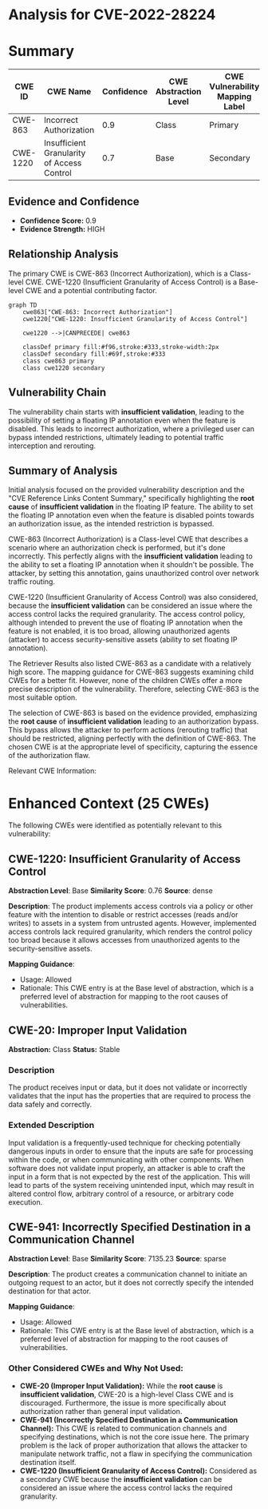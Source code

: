 # Analysis for CVE-2022-28224

# Summary
| CWE ID | CWE Name | Confidence | CWE Abstraction Level | CWE Vulnerability Mapping Label | CWE-Vulnerability Mapping Notes |
|---|---|---|---|---|---|
| CWE-863 | Incorrect Authorization | 0.9 | Class | Primary | Allowed-with-Review |
| CWE-1220 | Insufficient Granularity of Access Control | 0.7 | Base | Secondary | Allowed |

## Evidence and Confidence

*   **Confidence Score:** 0.9
*   **Evidence Strength:** HIGH

## Relationship Analysis
The primary CWE is CWE-863 (Incorrect Authorization), which is a Class-level CWE. CWE-1220 (Insufficient Granularity of Access Control) is a Base-level CWE and a potential contributing factor.

```mermaid
graph TD
    cwe863["CWE-863: Incorrect Authorization"]
    cwe1220["CWE-1220: Insufficient Granularity of Access Control"]

    cwe1220 -->|CANPRECEDE| cwe863

    classDef primary fill:#f96,stroke:#333,stroke-width:2px
    classDef secondary fill:#69f,stroke:#333
    class cwe863 primary
    class cwe1220 secondary
```

## Vulnerability Chain
The vulnerability chain starts with **insufficient validation**, leading to the possibility of setting a floating IP annotation even when the feature is disabled. This leads to incorrect authorization, where a privileged user can bypass intended restrictions, ultimately leading to potential traffic interception and rerouting.

## Summary of Analysis
Initial analysis focused on the provided vulnerability description and the "CVE Reference Links Content Summary," specifically highlighting the **root cause** of **insufficient validation** in the floating IP feature. The ability to set the floating IP annotation even when the feature is disabled points towards an authorization issue, as the intended restriction is bypassed.

CWE-863 (Incorrect Authorization) is a Class-level CWE that describes a scenario where an authorization check is performed, but it's done incorrectly. This perfectly aligns with the **insufficient validation** leading to the ability to set a floating IP annotation when it shouldn't be possible. The attacker, by setting this annotation, gains unauthorized control over network traffic routing.

CWE-1220 (Insufficient Granularity of Access Control) was also considered, because the **insufficient validation** can be considered an issue where the access control lacks the required granularity. The access control policy, although intended to prevent the use of floating IP annotation when the feature is not enabled, it is too broad, allowing unauthorized agents (attacker) to access security-sensitive assets (ability to set floating IP annotation).

The Retriever Results also listed CWE-863 as a candidate with a relatively high score. The mapping guidance for CWE-863 suggests examining child CWEs for a better fit. However, none of the children CWEs offer a more precise description of the vulnerability. Therefore, selecting CWE-863 is the most suitable option.

The selection of CWE-863 is based on the evidence provided, emphasizing the **root cause** of **insufficient validation** leading to an authorization bypass. This bypass allows the attacker to perform actions (rerouting traffic) that should be restricted, aligning perfectly with the definition of CWE-863. The chosen CWE is at the appropriate level of specificity, capturing the essence of the authorization flaw.

Relevant CWE Information:

# Enhanced Context (25 CWEs)
The following CWEs were identified as potentially relevant to this vulnerability:

## CWE-1220: Insufficient Granularity of Access Control
**Abstraction Level**: Base
**Similarity Score**: 0.76
**Source**: dense

**Description**:
The product implements access controls via a policy or other feature with the intention to disable or restrict accesses (reads and/or writes) to assets in a system from untrusted agents. However, implemented access controls lack required granularity, which renders the control policy too broad because it allows accesses from unauthorized agents to the security-sensitive assets.

**Mapping Guidance**:
- Usage: Allowed
- Rationale: This CWE entry is at the Base level of abstraction, which is a preferred level of abstraction for mapping to the root causes of vulnerabilities.

## CWE-20: Improper Input Validation
**Abstraction:** Class
**Status:** Stable

### Description
The product receives input or data, but it does
        not validate or incorrectly validates that the input has the
        properties that are required to process the data safely and
        correctly.

### Extended Description


Input validation is a frequently-used technique for checking potentially dangerous inputs in order to ensure that the inputs are safe for processing within the code, or when communicating with other components. When software does not validate input properly, an attacker is able to craft the input in a form that is not expected by the rest of the application. This will lead to parts of the system receiving unintended input, which may result in altered control flow, arbitrary control of a resource, or arbitrary code execution.

## CWE-941: Incorrectly Specified Destination in a Communication Channel
**Abstraction Level**: Base
**Similarity Score**: 7135.23
**Source**: sparse

**Description**:
The product creates a communication channel to initiate an outgoing request to an actor, but it does not correctly specify the intended destination for that actor.

**Mapping Guidance**:
- Usage: Allowed
- Rationale: This CWE entry is at the Base level of abstraction, which is a preferred level of abstraction for mapping to the root causes of vulnerabilities.

### Other Considered CWEs and Why Not Used:

*   **CWE-20 (Improper Input Validation):** While the **root cause** is **insufficient validation**, CWE-20 is a high-level Class CWE and is discouraged. Furthermore, the issue is more specifically about authorization rather than general input validation.
*   **CWE-941 (Incorrectly Specified Destination in a Communication Channel):** This CWE is related to communication channels and specifying destinations, which is not the core issue here. The primary problem is the lack of proper authorization that allows the attacker to manipulate network traffic, not a flaw in specifying the communication destination itself.
*   **CWE-1220 (Insufficient Granularity of Access Control):** Considered as a secondary CWE because the **insufficient validation** can be considered an issue where the access control lacks the required granularity.